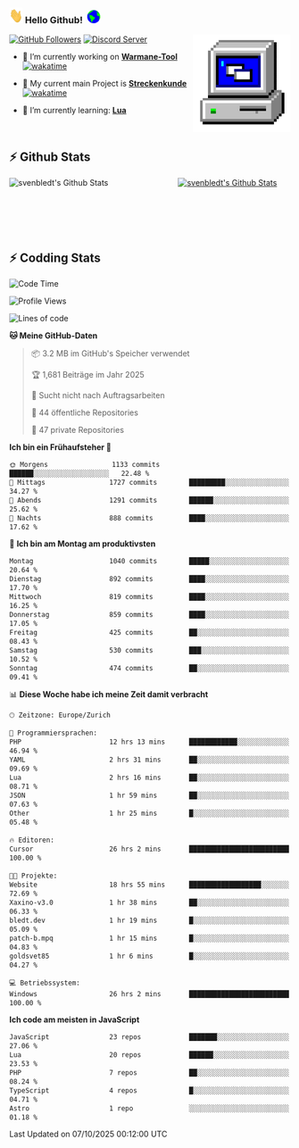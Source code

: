 ### <img src="https://github.com/svenbledt/svenbledt/blob/main/Assets/Hi.gif" height="28" width="24"> **Hello Github!** &nbsp;<img src="https://github.com/svenbledt/svenbledt/blob/main/Assets/Earth.gif" height="24" width="24">
[![GitHub Followers](https://img.shields.io/github/followers/svenbledt?label=Follow&style=flat-squaree&logo=github&labelColor=black&color=black&cacheSeconds=5)](https://github.com/svenbledt)
[![Discord Server](https://img.shields.io/discord/443405445831327754?style=flat-squeree&logo=discord&logoColor=white&label=Trojan%20Chillecke%20Server&labelColor=black&color=gray&cacheSeconds=3650)](https://discord.gg/c6GZKjVhxw)
<img align="right" alt="PC GIF" src="https://github.com/svenbledt/svenbledt/blob/main/Assets/PC.gif" width="175" />

<p>

 - 🔭 I’m currently working on **[Warmane-Tool](https://github.com/svenbledt/Warmane-Bot)** [![wakatime](https://wakatime.com/badge/user/eb1cebc0-6a00-4f39-ab37-6770a4331515/project/b1c02622-6489-4920-898c-6e91c5bba727.svg)](https://wakatime.com/badge/user/eb1cebc0-6a00-4f39-ab37-6770a4331515/project/b1c02622-6489-4920-898c-6e91c5bba727)
 - 🔭 My current main Project is **[Streckenkunde](https://github.com/Streckenkunde)** [![wakatime](https://wakatime.com/badge/user/eb1cebc0-6a00-4f39-ab37-6770a4331515/project/8c10f4f0-0d09-4e0e-b526-eec4de9936b6.svg)](https://wakatime.com/badge/user/eb1cebc0-6a00-4f39-ab37-6770a4331515/project/8c10f4f0-0d09-4e0e-b526-eec4de9936b6)

 - 🌱 I’m currently learning: **[Lua](https://www.lua.org/)**
 
</p>

<br>

## :zap: Github Stats

<a href="https://github.com/svenbledt">
  <img align="left" src="https://github-readme-stats.vercel.app/api?username=svenbledt&show_icons=true&title_color=c9d1d9&icon_color=58a6da&text_color=c9d1d9&bg_color=0d1117&hide=issues" alt="svenbledt's Github Stats" width="60%">
 </a>
 <a href="https://github.com/svenbledt">
 <img src="https://github-readme-stats.vercel.app/api/top-langs/?username=svenbledt&show_icons=true&title_color=c9d1d9&icon_color=58a6da&text_color=c9d1d9&bg_color=0d1117" alt="svenbledt's Github Stats" width="35%">
 </a>

<br> <br> <br> <br> 
## :zap: Codding Stats

<!--START_SECTION:waka-->
![Code Time](http://img.shields.io/badge/Code%20Time-1%2C033%20hrs%2016%20mins-blue)

![Profile Views](http://img.shields.io/badge/Profilansichten-0-blue)

![Lines of code](https://img.shields.io/badge/Seit%20Hallo%20Welt%20habe%20ich%20geschrieben-37.8%20million%20Codezeilen-blue)

**🐱 Meine GitHub-Daten** 

> 📦 3.2 MB im GitHub's Speicher verwendet 
 > 
> 🏆 1,681 Beiträge im Jahr 2025
 > 
> 🚫 Sucht nicht nach Auftragsarbeiten
 > 
> 📜 44 öffentliche Repositories 
 > 
> 🔑 47 private Repositories 
 > 
**Ich bin ein Frühaufsteher 🐤** 

```text
🌞 Morgens                1133 commits        ██████░░░░░░░░░░░░░░░░░░░   22.48 % 
🌆 Mittags                1727 commits        █████████░░░░░░░░░░░░░░░░   34.27 % 
🌃 Abends                 1291 commits        ██████░░░░░░░░░░░░░░░░░░░   25.62 % 
🌙 Nachts                 888 commits         ████░░░░░░░░░░░░░░░░░░░░░   17.62 % 
```
📅 **Ich bin am Montag am produktivsten** 

```text
Montag                   1040 commits        █████░░░░░░░░░░░░░░░░░░░░   20.64 % 
Dienstag                 892 commits         ████░░░░░░░░░░░░░░░░░░░░░   17.70 % 
Mittwoch                 819 commits         ████░░░░░░░░░░░░░░░░░░░░░   16.25 % 
Donnerstag               859 commits         ████░░░░░░░░░░░░░░░░░░░░░   17.05 % 
Freitag                  425 commits         ██░░░░░░░░░░░░░░░░░░░░░░░   08.43 % 
Samstag                  530 commits         ███░░░░░░░░░░░░░░░░░░░░░░   10.52 % 
Sonntag                  474 commits         ██░░░░░░░░░░░░░░░░░░░░░░░   09.41 % 
```


📊 **Diese Woche habe ich meine Zeit damit verbracht** 

```text
🕑︎ Zeitzone: Europe/Zurich

💬 Programmiersprachen: 
PHP                      12 hrs 13 mins      ████████████░░░░░░░░░░░░░   46.94 % 
YAML                     2 hrs 31 mins       ██░░░░░░░░░░░░░░░░░░░░░░░   09.69 % 
Lua                      2 hrs 16 mins       ██░░░░░░░░░░░░░░░░░░░░░░░   08.71 % 
JSON                     1 hr 59 mins        ██░░░░░░░░░░░░░░░░░░░░░░░   07.63 % 
Other                    1 hr 25 mins        █░░░░░░░░░░░░░░░░░░░░░░░░   05.48 % 

🔥 Editoren: 
Cursor                   26 hrs 2 mins       █████████████████████████   100.00 % 

🐱‍💻 Projekte: 
Website                  18 hrs 55 mins      ██████████████████░░░░░░░   72.69 % 
Xaxino-v3.0              1 hr 38 mins        ██░░░░░░░░░░░░░░░░░░░░░░░   06.33 % 
bledt.dev                1 hr 19 mins        █░░░░░░░░░░░░░░░░░░░░░░░░   05.09 % 
patch-b.mpq              1 hr 15 mins        █░░░░░░░░░░░░░░░░░░░░░░░░   04.83 % 
goldsvet85               1 hr 6 mins         █░░░░░░░░░░░░░░░░░░░░░░░░   04.27 % 

💻 Betriebssystem: 
Windows                  26 hrs 2 mins       █████████████████████████   100.00 % 
```

**Ich code am meisten in JavaScript** 

```text
JavaScript               23 repos            ███████░░░░░░░░░░░░░░░░░░   27.06 % 
Lua                      20 repos            ██████░░░░░░░░░░░░░░░░░░░   23.53 % 
PHP                      7 repos             ██░░░░░░░░░░░░░░░░░░░░░░░   08.24 % 
TypeScript               4 repos             █░░░░░░░░░░░░░░░░░░░░░░░░   04.71 % 
Astro                    1 repo              ░░░░░░░░░░░░░░░░░░░░░░░░░   01.18 % 
```




 Last Updated on 07/10/2025 00:12:00 UTC
<!--END_SECTION:waka-->
